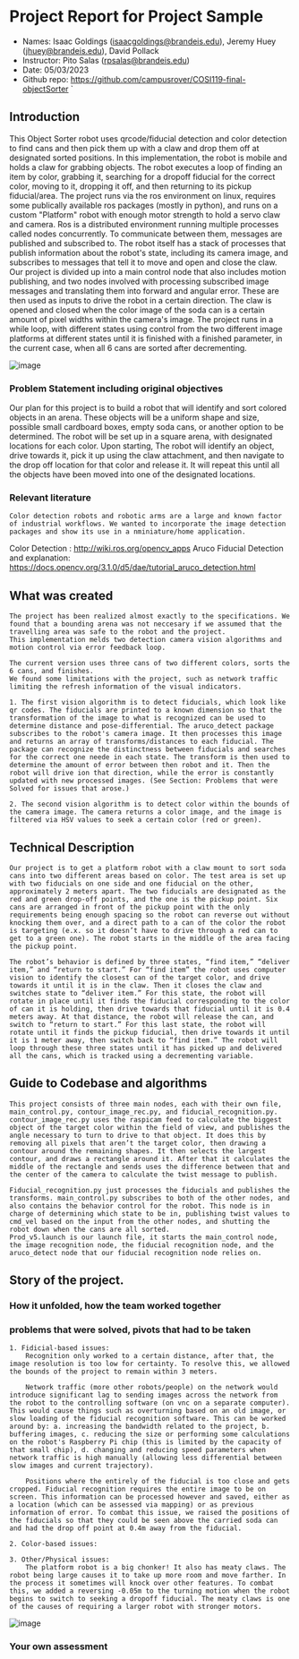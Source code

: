 # Project Report for Project Sample
* Names: Isaac Goldings (isaacgoldings@brandeis.edu), Jeremy Huey (jhuey@brandeis.edu), David Pollack  
* Instructor: Pito Salas (rpsalas@brandeis.edu) 
* Date: 05/03/2023
* Github repo: https://github.com/campusrover/COSI119-final-objectSorter
`
## Introduction
This Object Sorter robot uses qrcode/fiducial detection and color detection to find cans and then pick them up with a claw and drop them off at designated sorted positions. In this implementation, the robot is mobile and holds a claw for grabbing objects. The robot executes a loop of finding an item by color, grabbing it, searching for a dropoff fiducial for the correct color, moving to it, dropping it off, and then returning to its pickup fiducial/area. 
The project runs via the ros environment on linux, requires some publically available ros packages (mostly in python), and runs on a custom "Platform" robot with enough motor strength to hold a servo claw and camera. Ros is a distributed environment running multiple processes called nodes concurrently. To communicate between them, messages are published and subscribed to. The robot itself has a stack of processes that publish information about the robot's state, including its camera image, and subscribes to messages that tell it to move and open and close the claw. 
Our project is divided up into a main control node that also includes motion publishing, and two nodes involved with processing subscribed image messages and translating them into forward and angular error. These are then used as inputs to drive the robot in a certain direction. The claw is opened and closed when the color image of the soda can is a certain amount of pixel widths within the camera's image. 
The project runs in a while loop, with different states using control from the two different image platforms at different states until it is finished with a finished parameter, in the current case, when all 6 cans are sorted after decrementing.  

![image](https://github.com/campusrover/labnotebook/blob/master/images/Platform_Robot.jpg)

### Problem Statement including original objectives
Our plan for this project is to build a robot that will identify and sort colored objects in an arena.
These objects will be a uniform shape and size, possible small cardboard boxes, empty soda cans, or
another option to be determined. The robot will be set up in a square arena, with designated locations for
each color. Upon starting, The robot will identify an object, drive towards it, pick it up using the claw
attachment, and then navigate to the drop off location for that color and release it. It will repeat this until
all the objects have been moved into one of the designated locations.

### Relevant literature
	Color detection robots and robotic arms are a large and known factor of industrial workflows. We wanted to incorporate the image detection packages and show its use in a nminiature/home application. 

Color Detection : http://wiki.ros.org/opencv_apps
Aruco Fiducial Detection and explanation: https://docs.opencv.org/3.1.0/d5/dae/tutorial_aruco_detection.html

## What was created

	The project has been realized almost exactly to the specifications. We found that a bounding arena was not neccesary if we assumed that the travelling area was safe to the robot and the project. 
	This implementation melds two detection camera vision algorithms and motion control via error feedback loop. 

	The current version uses three cans of two different colors, sorts the 6 cans, and finishes. 
	We found some limitations with the project, such as network traffic limiting the refresh information of the visual indicators. 

	1. The first vision algorithm is to detect fiducials, which look like qr codes. The fiducials are printed to a known dimension so that the transformation of the image to what is recognized can be used to determine distance and pose-differential. The aruco_detect package subscribes to the robot's camera image. It then processes this image and returns an array of transforms/distances to each fiducial. The package can recognize the distinctness between fiducials and searches for the correct one neede in each state. The transform is then used to determine the amount of error between then robot and it. Then the robot will drive ion that direction, while the error is constantly updated with new processed images. (See Section: Problems that were Solved for issues that arose.)

	2. The second vision algorithm is to detect color within the bounds of the camera image. The camera returns a color image, and the image is filtered via HSV values to seek a certain color (red or green). 



## Technical Description

	Our project is to get a platform robot with a claw mount to sort soda cans into two different areas based on color. The test area is set up with two fiducials on one side and one fiducial on the other, approximately 2 meters apart. The two fiducials are designated as the red and green drop-off points, and the one is the pickup point. Six cans are arranged in front of the pickup point with the only requirements being enough spacing so the robot can reverse out without knocking them over, and a direct path to a can of the color the robot is targeting (e.x. so it doesn’t have to drive through a red can to get to a green one). The robot starts in the middle of the area facing the pickup point. 

	The robot’s behavior is defined by three states, “find item,” “deliver item,” and “return to start.” For “find item” the robot uses computer vision to identify the closest can of the target color, and drive towards it until it is in the claw. Then it closes the claw and switches state to “deliver item.” For this state, the robot will rotate in place until it finds the fiducial corresponding to the color of can it is holding, then drive towards that fiducial until it is 0.4 meters away. At that distance, the robot will release the can, and switch to “return to start.” For this last state, the robot will rotate until it finds the pickup fiducial, then drive towards it until it is 1 meter away, then switch back to “find item.” The robot will loop through these three states until it has picked up and delivered all the cans, which is tracked using a decrementing variable. 

## Guide to Codebase and algorithms
	This project consists of three main nodes, each with their own file, main_control.py, contour_image_rec.py, and fiducial_recognition.py. contour_image_rec.py uses the raspicam feed to calculate the biggest object of the target color within the field of view, and publishes the angle necessary to turn to drive to that object. It does this by removing all pixels that aren’t the target color, then drawing a contour around the remaining shapes. It then selects the largest contour, and draws a rectangle around it. After that it calculates the middle of the rectangle and sends uses the difference between that and the center of the camera to calculate the twist message to publish.

	Fiducial_recognition.py just processes the fiducials and publishes the transforms. main_control.py subscribes to both of the other nodes, and also contains the behavior control for the robot. This node is in charge of determining which state to be in, publishing twist values to cmd_vel based on the input from the other nodes, and shutting the robot down when the cans are all sorted.
	Prod_v5.launch is our launch file, it starts the main_control node, the image recognition node, the fiducial recognition node, and the aruco_detect node that our fiducial recognition node relies on.


## Story of the project.

### How it unfolded, how the team worked together

### problems that were solved, pivots that had to be taken
	1. Fidicial-based issues: 
		Recognition only worked to a certain distance, after that, the image resolution is too low for certainty. To resolve this, we allowed the bounds of the project to remain within 3 meters. 

		Network traffic (more other robots/people) on the network would introduce significant lag to sending images across the network from the robot to the controlling software (on vnc on a separate computer). This would cause things such as overturning based on an old image, or slow loading of the fiducial recognition software. This can be worked around by: a. increasing the bandwidth related to the project, b. buffering images, c. reducing the size or performing some calculations on the robot's Raspberry Pi chip (this is limited by the capacity of that small chip), d. changing and reducing speed parameters when network traffic is high manually (allowing less differential between slow images and current trajectory). 

		Positions where the entirely of the fiducial is too close and gets cropped. Fiducial recognition requires the entire image to be on screen. This information can be processed however and saved, either as a location (which can be assessed via mapping) or as previous information of error. To combat this issue, we raised the positions of the fiducials so that they could be seen above the carried soda can and had the drop off point at 0.4m away from the fiducial. 

	2. Color-based issues: 

	3. Other/Physical issues:
		The platform robot is a big chonker! It also has meaty claws. The robot being large causes it to take up more room and move farther. In the process it sometimes will knock over other features. To combat this, we added a reversing -0.05m to the turning motion when the robot begins to switch to seeking a dropoff fiducial. The meaty claws is one of the causes of requiring a larger robot with stronger motors. 

![image](https://github.com/campusrover/labnotebook/blob/master/images/lobster.jpg)
### Your own assessment
